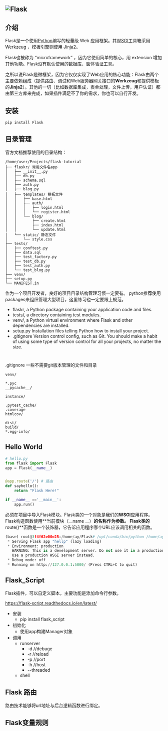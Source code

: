 ## ![Flask](https://cdn.jsdelivr.net/gh/Flionay/pic_bed@master/Upic/202105/1621318111961-c67eb012-6d5a-40f0-8632-433a3d5fa06f.png)
## 介绍


Flask是一个使用[Python](https://baike.baidu.com/item/Python)编写的轻量级 Web 应用框架。其[WSGI](https://baike.baidu.com/item/WSGI)工具箱采用 Werkzeug ，[模板引擎](https://baike.baidu.com/item/%E6%A8%A1%E6%9D%BF%E5%BC%95%E6%93%8E/907667)则使用 Jinja2。


Flask也被称为 “microframework” ，因为它使用简单的核心，用 extension 增加其他功能。Flask没有默认使用的数据库、窗体验证工具。


之所以说Flask是微框架，因为它仅仅实现了Web应用的核心功能：Flask由两个主要依赖组成（提供路由、调试和Web服务器网关接口的**Werkzeug**和提供模板的**Jinja2**）。其他的一切（比如数据库集成，表单处理，文件上传，用户认证）都由第三方库来完成，如果插件满足不了你的需求，你也可以自行开发。
## 安装
```
pip install Flask
```
## 目录管理
官方文档推荐使用的目录结构：
```
/home/user/Projects/flask-tutorial
├── flaskr/ 常用文件名app
│   ├── __init__.py
│   ├── db.py
│   ├── schema.sql
│   ├── auth.py
│   ├── blog.py
│   ├── templates/ 模板文件
│   │   ├── base.html
│   │   ├── auth/
│   │   │   ├── login.html
│   │   │   └── register.html
│   │   └── blog/
│   │       ├── create.html
│   │       ├── index.html
│   │       └── update.html
│   └── static/ 静态文件
│       └── style.css
├── tests/
│   ├── conftest.py
│   ├── data.sql
│   ├── test_factory.py
│   ├── test_db.py
│   ├── test_auth.py
│   └── test_blog.py
├── venv/
├── setup.py
└── MANIFEST.in
```
作为一个项目开发者，良好的项目目录结构管理习惯一定要有。
python推荐使用packages来组织管理大型项目，这里练习也一定要跟上规范。



- flaskr, a Python package containing your application code and files.
- tests/, a directory containing test modules.
- venv/, a Python virtual environment where Flask and other dependencies are installed.
- setup.py Installation files telling Python how to install your project.
- .gitignore Version control config, such as Git. You should make a habit of using some type of version control for all your projects, no matter the size.
# 
.gitignore 一些不需要git版本管理的文件和目录
```
venv/

*.pyc
__pycache__/

instance/

.pytest_cache/
.coverage
htmlcov/

dist/
build/
*.egg-info/
```
## Hello World
```python
# hello.py 
from flask import Flask
app = Flask(__name__)


@app.route('/') # 路由
def sayhello():
    return "Flask Here!"

if __name__ =='__main__':
    app.run()
```
必须在项目中导入Flask模块。Flask类的一个对象是我们的**WSGI**应用程序。
Flask构造函数使用**当前模块（__name __）**的名称作为参数。
Flask类的**route()**函数是一个装饰器，它告诉应用程序哪个URL应该调用相关的函数。
```python
(base) root@3f4f62e00e25:/home/ay/Flask# /opt/conda/bin/python /home/ay/Flask/app/hellp.py
 * Serving Flask app "hellp" (lazy loading)
 * Environment: production
   WARNING: This is a development server. Do not use it in a production deployment.
   Use a production WSGI server instead.
 * Debug mode: off
 * Running on http://127.0.0.1:5000/ (Press CTRL+C to quit)
```
## Flask_Script

Flask插件，可以自定义脚本，主要功能是添加命令行参数。

https://flask-script.readthedocs.io/en/latest/

- 安装
  - pip install flask_script
- 初始化
  - 使用app构建Manager对象
- 调用
  - runserver
    - -d //debuge
    - -r //reload
    - -p //port
    - -h //host
    - --threaded
  - shell



## Flask 路由

路由技术能够将url地址与后台逻辑函数进行绑定。

## Flask变量规则